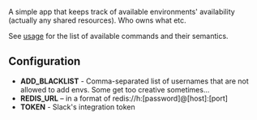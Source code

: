 A simple app that keeps track of available environments' availability (actually any shared resources). Who owns what etc.

See [usage](usage.md) for the list of available commands and their semantics.

## Configuration

* **ADD_BLACKLIST** - Comma-separated list of usernames that are not allowed to add envs. Some get too creative sometimes...
* **REDIS_URL** – in a format of redis://h:[password]@[host]:[port]
* **TOKEN** - Slack's integration token